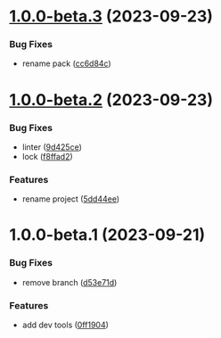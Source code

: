 # [1.0.0-beta.3](https://github.com/eavam/chekup-pack/compare/v1.0.0-beta.2...v1.0.0-beta.3) (2023-09-23)


### Bug Fixes

* rename pack ([cc6d84c](https://github.com/eavam/chekup-pack/commit/cc6d84c58ee92298a8662802b12479bf11fbef19))

# [1.0.0-beta.2](https://github.com/eavam/chekup-pack/compare/v1.0.0-beta.1...v1.0.0-beta.2) (2023-09-23)

### Bug Fixes

- linter ([9d425ce](https://github.com/eavam/chekup-pack/commit/9d425cedca72c6391c6e212e7657ce9cfecf5c8b))
- lock ([f8ffad2](https://github.com/eavam/chekup-pack/commit/f8ffad2ea1bac77fc11eeefba02e315134b4a915))

### Features

- rename project ([5dd44ee](https://github.com/eavam/chekup-pack/commit/5dd44ee3ea47f781fced780888d5dacb66ac7ffa))

# 1.0.0-beta.1 (2023-09-21)

### Bug Fixes

- remove branch ([d53e71d](https://github.com/eavam/chekup-pack/commit/d53e71de0ca47cadc3b3d3d3fc769b0de01e6272))

### Features

- add dev tools ([0ff1904](https://github.com/eavam/chekup-pack/commit/0ff19041ec79f8e04e6df78bcd704de2384efca9))
